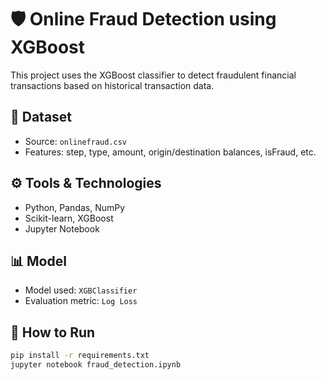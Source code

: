 # 🛡️ Online Fraud Detection using XGBoost

This project uses the XGBoost classifier to detect fraudulent financial transactions based on historical transaction data.

## 📂 Dataset
- Source: `onlinefraud.csv`
- Features: step, type, amount, origin/destination balances, isFraud, etc.

## ⚙️ Tools & Technologies
- Python, Pandas, NumPy
- Scikit-learn, XGBoost
- Jupyter Notebook

## 📊 Model
- Model used: `XGBClassifier`
- Evaluation metric: `Log Loss`

## 🚀 How to Run

```bash
pip install -r requirements.txt
jupyter notebook fraud_detection.ipynb
